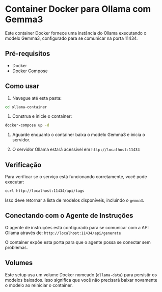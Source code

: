 # Container Docker para Ollama com Gemma3

Este container Docker fornece uma instância do Ollama executando o modelo Gemma3, configurado para se comunicar na porta 11434.

## Pré-requisitos

- Docker
- Docker Compose

## Como usar

1. Navegue até esta pasta:

```bash
cd ollama-container
```

1. Construa e inicie o container:

```bash
docker-compose up -d
```

1. Aguarde enquanto o container baixa o modelo Gemma3 e inicia o servidor.

1. O servidor Ollama estará acessível em `http://localhost:11434`

## Verificação

Para verificar se o serviço está funcionando corretamente, você pode executar:

```bash
curl http://localhost:11434/api/tags
```

Isso deve retornar a lista de modelos disponíveis, incluindo o `gemma3`.

## Conectando com o Agente de Instruções

O agente de instruções está configurado para se comunicar com a API Ollama através de:
`http://localhost:11434/api/generate`

O container expõe esta porta para que o agente possa se conectar sem problemas.

## Volumes

Este setup usa um volume Docker nomeado (`ollama-data`) para persistir os modelos baixados. Isso significa que você não precisará baixar novamente o modelo ao reiniciar o container.
